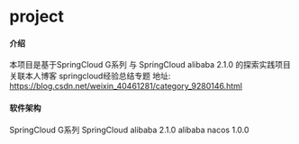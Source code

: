 # project

#### 介绍
本项目是基于SpringCloud G系列  与  SpringCloud alibaba 2.1.0 的探索实践项目
关联本人博客 springcloud经验总结专题  地址: https://blog.csdn.net/weixin_40461281/category_9280146.html

#### 软件架构
SpringCloud G系列
SpringCloud alibaba 2.1.0
alibaba nacos 1.0.0
